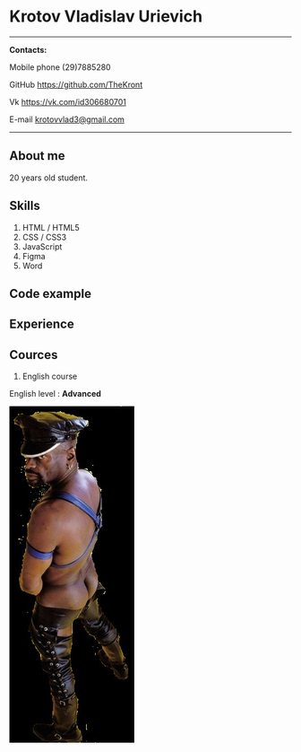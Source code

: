 Krotov Vladislav Urievich
============

-------------------     ----------------------------
__Contacts:__
 
Mobile phone                  (29)7885280   

GitHub                        https://github.com/TheKront

Vk                            https://vk.com/id306680701

E-mail                        krotovvlad3@gmail.com

-------------------     ----------------------------

About me
---------
20 years old student.

Skills
---------
1. HTML / HTML5
2. CSS / CSS3 
3. JavaScript
4. Figma
5. Word


Code example
---------


Experience
----------


Cources
----------
 1. English course

English level
:   **Advanced**


![Me](img/black.jpg)


